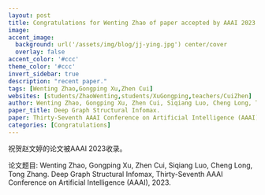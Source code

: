 ```yaml
---
layout: post
title: Congratulations for Wenting Zhao of paper accepted by AAAI 2023!
image:
accent_image:
  background: url('/assets/img/blog/jj-ying.jpg') center/cover
  overlay: false
accent_color: '#ccc'
theme_color: '#ccc'
invert_sidebar: true
description: "recent paper."
tags: [Wenting Zhao,Gongping Xu,Zhen Cui]
websites: [students/ZhaoWenting,students/XuGongping,teachers/CuiZhen]
author: Wenting Zhao, Gongping Xu, Zhen Cui, Siqiang Luo, Cheng Long, Tong Zhang.
paper_title: Deep Graph Structural Infomax.
paper: Thirty-Seventh AAAI Conference on Artificial Intelligence (AAAI), 2023.
categories: [Congratulations]
---
```


祝贺赵文婷的论文被AAAI 2023收录。

论文题目: Wenting Zhao, Gongping Xu, Zhen Cui, Siqiang Luo, Cheng Long, Tong Zhang. Deep Graph Structural Infomax, Thirty-Seventh AAAI Conference on Artificial Intelligence (AAAI), 2023.
